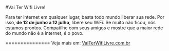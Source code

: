 #Vai Ter Wifi Livre!

Para ter internet em qualquer lugar, basta todo mundo liberar sua rede. Por isso, **de 12 de junho a 12 julho**, libere seu WiFi. Se muito não  ficou, nós estamos prontos. Compatilhe com seus amigos e mostre que a maior rede do mundo não é a internet, é o povo.

===============
Veja mais em: [VaiTerWifiLivre.com.br](http://vaiterwifilivre.com.br)